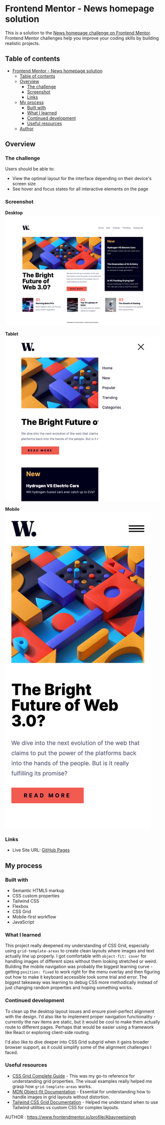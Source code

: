 # Frontend Mentor - News homepage solution

This is a solution to the [News homepage challenge on Frontend Mentor](https://www.frontendmentor.io/challenges/news-homepage-H6SWTa1MFl). Frontend Mentor challenges help you improve your coding skills by building realistic projects.

## Table of contents

- [Frontend Mentor - News homepage solution](#frontend-mentor---news-homepage-solution)
  - [Table of contents](#table-of-contents)
  - [Overview](#overview)
    - [The challenge](#the-challenge)
    - [Screenshot](#screenshot)
    - [Links](#links)
  - [My process](#my-process)
    - [Built with](#built-with)
    - [What I learned](#what-i-learned)
    - [Continued development](#continued-development)
    - [Useful resources](#useful-resources)
  - [Author](#author)

## Overview

### The challenge

Users should be able to:

- View the optimal layout for the interface depending on their device's screen size
- See hover and focus states for all interactive elements on the page

### Screenshot

**Desktop**
![Kyle Mulqueen's desktop solution](./assets/images/kyle-solution-desktop.png)

**Tablet**
![Kyle Mulqueen's tablet solution](./assets/images/kyle-solution-tablet.png)

**Mobile**
![Kyle Mulqueen's mobile solution](./assets/images/kyle-solution-mobile.png)

### Links

- Live Site URL: [GitHub Pages](https://kmulqueen.github.io/news-homepage/)

## My process

### Built with

- Semantic HTML5 markup
- CSS custom properties
- Tailwind CSS
- Flexbox
- CSS Grid
- Mobile-first workflow
- JavaScript

### What I learned

This project really deepened my understanding of CSS Grid, especially using `grid-template-areas` to create clean layouts where images and text actually line up properly. I got comfortable with `object-fit: cover` for handling images of different sizes without them looking stretched or weird. Building the mobile navigation was probably the biggest learning curve - getting `position: fixed` to work right for the menu overlay and then figuring out how to make it keyboard accessible took some trial and error. The biggest takeaway was learning to debug CSS more methodically instead of just changing random properties and hoping something works.

### Continued development

To clean up the desktop layout issues and ensure pixel-perfect alignment with the design. I'd also like to implement proper navigation functionality - currently the nav items are static, but it would be cool to make them actually route to different pages. Perhaps that would be easier using a framework like React or exploring client-side routing.

I'd also like to dive deeper into CSS Grid subgrid when it gains broader browser support, as it could simplify some of the alignment challenges I faced.

### Useful resources

- [CSS Grid Complete Guide](https://css-tricks.com/snippets/css/complete-guide-grid/) - This was my go-to reference for understanding grid properties. The visual examples really helped me grasp how `grid-template-areas` works.
- [MDN Object-fit Documentation](https://developer.mozilla.org/en-US/docs/Web/CSS/object-fit) - Essential for understanding how to handle images in grid layouts without distortion.
- [Tailwind CSS Grid Documentation](https://tailwindcss.com/docs/grid-template-columns) - Helped me understand when to use Tailwind utilities vs custom CSS for complex layouts.

AUTHOR : https://www.frontendmentor.io/profile/Abayneetsingh
